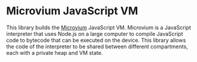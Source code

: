 Microvium JavaScript VM
=======================

This library builds the [Microvium](https://github.com/coder-mike/microvium) JavaScript VM.
Microvium is a JavaScript interpreter that uses Node.js on a large computer to compile JavaScript code to bytecode that can be executed on the device.
This library allows the code of the interpreter to be shared between different compartments, each with a private heap and VM state.
